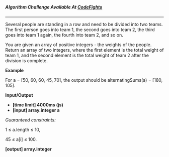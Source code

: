 ###

##### Algorithm Challenge Available At [CodeFights](https://codefights.com/arcade/intro/level-4/cC5QuL9fqvZjXJsW9)

---

Several people are standing in a row and need to be divided into two teams. The first person goes into team 1, the second goes into team 2, the third goes into team 1 again, the fourth into team 2, and so on.

You are given an array of positive integers - the weights of the people. Return an array of two integers, where the first element is the total weight of team 1, and the second element is the total weight of team 2 after the division is complete.

**Example**

For a = [50, 60, 60, 45, 70], the output should be
alternatingSums(a) = [180, 105].

**Input/Output**

- **[time limit] 4000ms (js)**
- **[input] array.integer a**

_Guaranteed constraints:_

1 ≤ a.length ≤ 10,

45 ≤ a[i] ≤ 100.

**[output] array.integer**
